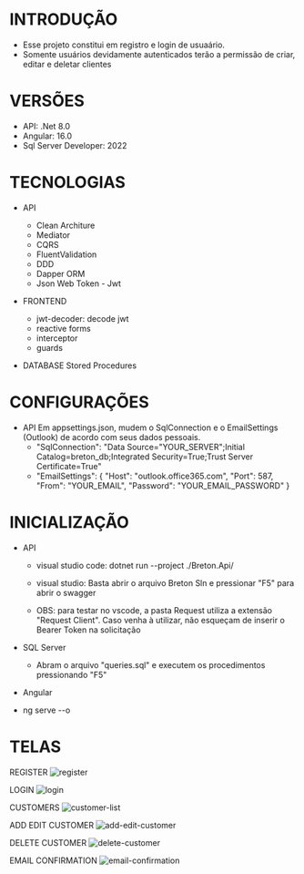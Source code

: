 # INTRODUÇÃO
  - Esse projeto constitui em registro e login de usuaário.
  - Somente usuários devidamente autenticados terão a permissão de criar, editar e deletar clientes

# VERSÕES
  - API: .Net 8.0
  - Angular: 16.0
  - Sql Server Developer: 2022 

# TECNOLOGIAS
  - API
    - Clean Architure
    - Mediator
    - CQRS
    - FluentValidation
    - DDD
    - Dapper ORM
    - Json Web Token - Jwt

  - FRONTEND
    - jwt-decoder: decode jwt
    - reactive forms
    - interceptor
    - guards

  - DATABASE
    Stored Procedures

# CONFIGURAÇÕES

- API
  Em appsettings.json, mudem o SqlConnection e o EmailSettings (Outlook) de acordo com seus dados pessoais.
    - "SqlConnection": "Data Source="YOUR_SERVER";Initial Catalog=breton_db;Integrated Security=True;Trust Server Certificate=True"
    - "EmailSettings": { "Host": "outlook.office365.com", "Port": 587, "From": "YOUR_EMAIL", "Password": "YOUR_EMAIL_PASSWORD" }

# INICIALIZAÇÃO

- API
    - visual studio code: dotnet run --project ./Breton.Api/
    - visual studio: Basta abrir o arquivo Breton Sln e pressionar "F5" para abrir o swagger
 
    - OBS: para testar no vscode, a pasta Request utiliza a extensão "Request Client". Caso venha à utilizar, não esqueçam de inserir o Bearer Token na solicitação
  
- SQL Server
    -  Abram o arquivo "queries.sql" e executem os procedimentos pressionando "F5"

-  Angular
  - ng serve --o    

# TELAS

REGISTER
![register](https://github.com/juliogr4/breton-test/assets/102883494/d9a2df4c-99fb-44ba-8f7a-87f1bc7703f3)

LOGIN
![login](https://github.com/juliogr4/breton-test/assets/102883494/a24063e9-b143-4eb5-8aa0-fab5dd3585c0)

CUSTOMERS
![customer-list](https://github.com/juliogr4/breton-test/assets/102883494/668d1f21-3c06-4764-8a9d-d8fbdf8fdff2)

ADD EDIT CUSTOMER
![add-edit-customer](https://github.com/juliogr4/breton-test/assets/102883494/8c4e481f-9e0a-41b7-b2d9-8e521c0868b9)

DELETE CUSTOMER
![delete-customer](https://github.com/juliogr4/breton-test/assets/102883494/47392b83-38c1-411c-98f6-1eff1a4e4512)

EMAIL CONFIRMATION
![email-confirmation](https://github.com/juliogr4/breton-test/assets/102883494/417d1c4a-b95e-44d4-a2c8-df20ce629356)










